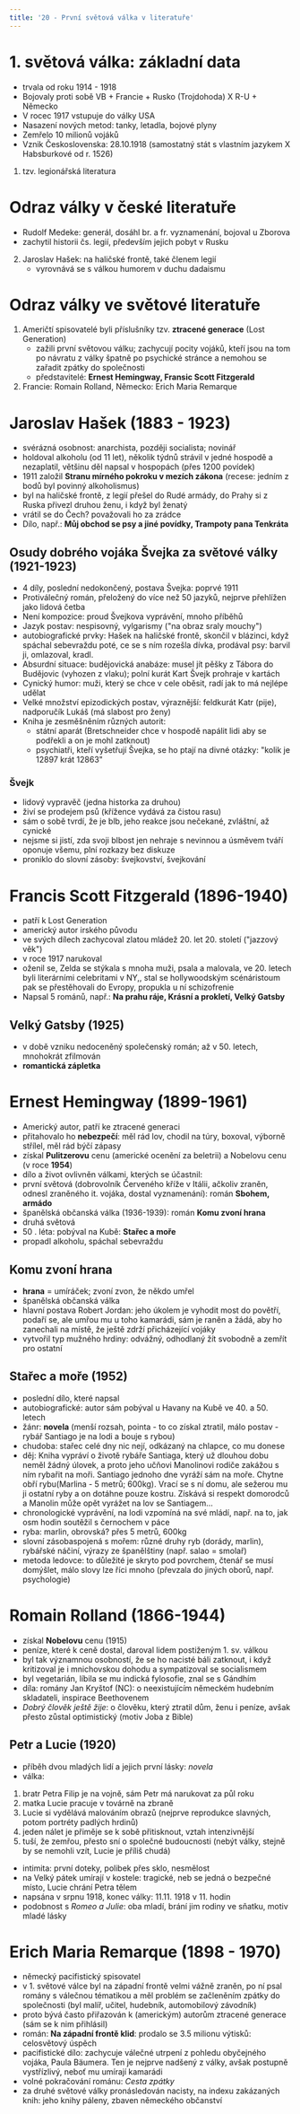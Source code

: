 ```yaml
---
title: '20 - První světová válka v literatuře'
---
```


# 1. světová válka: základní data
* trvala od roku 1914 - 1918
* Bojovaly proti sobě VB + Francie + Rusko (Trojdohoda) X R-U + Německo
* V rocec 1917 vstupuje do války USA
* Nasazení nových metod: tanky, letadla, bojové plyny
* Zemřelo 10 milionů vojáků
* Vznik Československa: 28.10.1918 (samostatný stát s vlastním jazykem X Habsburkové od r. 1526)
1. tzv. legionářská literatura

# Odraz války v české literatuře
   - Rudolf Medeke: generál, dosáhl br. a fr. vyznamenání, bojoval u Zborova
   - zachytil historii čs. legií, především jejich pobyt v Rusku
2. Jaroslav Hašek: na haličské frontě, také členem legií
   - vyrovnává se s válkou humorem v duchu dadaismu

# Odraz války ve světové literatuře
1. Američtí spisovatelé byli příslušníky tzv. **ztracené generace** (Lost Generation)
   - zažili první světovou válku; zachycují pocity vojáků, kteří jsou na tom po návratu z války špatně po psychické stránce a nemohou se zařadit zpátky do společnosti
   - představitelé: **Ernest Hemingway, Fransic Scott Fitzgerald**
2. Francie: Romain Rolland, Německo: Erich Maria Remarque
   
# Jaroslav Hašek (1883 - 1923)
* svérázná osobnost: anarchista, později socialista; novinář
* holdoval alkoholu (od 11 let), několik týdnů strávil v jedné hospodě a nezaplatil, většinu děl napsal v hospopách (přes 1200 povídek)
* 1911 založil **Stranu mírného pokroku v mezích zákona** (recese: jedním z bodů byl povinný alkoholismus)
* byl na haličské frontě, z legií přešel do Rudé armády, do Prahy si z Ruska přivezl druhou ženu, i když byl ženatý
* vrátil se do Čech? považovali ho za zrádce
* Dílo, např.: **Můj obchod se psy a jiné povídky, Trampoty pana Tenkráta**

## Osudy dobrého vojáka Švejka za světové války (1921-1923)
* 4 díly, poslední nedokončený, postava Švejka: poprvé 1911
* Protiválečný román, přeložený do více než 50 jazyků, nejprve přehlížen jako lidová četba
* Není kompozice: proud Švejkova vyprávění, mnoho příběhů
* Jazyk postav: nespisovný, vylgarismy ("na obraz sraly mouchy")
* autobiografické prvky: Hašek na haličské frontě, skončil v blázinci, když spáchal sebevraždu poté, ce se s ním rozešla dívka, prodával psy: barvil ji, omlazoval, kradl.
* Absurdní situace: budějovická anabáze: musel jít pěšky z Tábora do Budějovic (vyhozen z vlaku); polní kurát Kart Švejk prohraje v kartách
* Cynický humor: muži, který se chce v cele oběsit, radí jak to má nejlépe udělat
* Velké množství epizodických postav, výraznější: feldkurát Katr (pije), nadporučík Lukáš (má slabost pro ženy)
* Kniha je zesměšněním různých autorit:
   * státní aparát (Bretschneider chce v hospodě napálit lidi aby se podřekli a on je mohl zatknout)
   * psychiatři, kteří vyšetřují Švejka, se ho ptají na divné otázky: "kolik je 12897 krát 12863"

### Švejk
* lidový vypravěč (jedna historka za druhou)
* živí se prodejem psů (křížence vydává za čistou rasu)
* sám o sobě tvrdí, že je blb, jeho reakce jsou nečekané, zvláštní, až cynické
* nejsme si jistí, zda svoji blbost jen nehraje s nevinnou a úsměvem tváří oponuje všemu, plní rozkazy bez diskuze
* proniklo do slovní zásoby: švejkovství, švejkování

# Francis Scott Fitzgerald (1896-1940)
* patří k Lost Generation
* americký autor irského původu
* ve svých dílech zachycoval zlatou mládež 20. let 20. století ("jazzový věk")
* v roce 1917 narukoval
* oženil se, Zelda se stýkala s mnoha muži, psala a malovala, ve 20. letech byli literárními celebritami v NY,, stal se hollywoodským scénáristoum pak se přestěhovali do Evropy, propukla u ní schizofrenie
* Napsal 5 románů, např.: **Na prahu ráje, Krásní a prokletí, Velký Gatsby**

## Velký Gatsby (1925)
* v době vzniku nedoceněný společenský román; až v 50. letech, mnohokrát zfilmován
* **romantická zápletka**

# Ernest Hemingway (1899-1961)
* Americký autor, patří ke ztracené generaci
* přitahovalo ho **nebezpečí**: měl rád lov, chodil na túry, boxoval, výborně střílel, měl rád býčí zápasy
* získal **Pulitzerovu** cenu (americké ocenění za beletrii) a Nobelovu cenu (v roce **1954**)
* dílo a život ovlivněn válkami, kterých se účastnil:
* první světová (dobrovolník Červeného kříže v Itálii, ačkoliv zraněn, odnesl zraněného it. vojáka, dostal vyznamenání): román **Sbohem, armádo**
* španělská občanská válka (1936-1939): román **Komu zvoní hrana**
* druhá světová
* 50 . léta: pobýval na Kubě: **Stařec a moře**
* propadl alkoholu, spáchal sebevraždu

## Komu zvoní hrana
* **hrana** = umíráček; zvoní zvon, že někdo umřel
* španělská občanská válka
* hlavní postava Robert Jordan: jeho úkolem je vyhodit most do povětří, podaří se, ale umřou mu u toho kamarádi, sám je raněn a žádá, aby ho zanechali na místě, že ještě zdrží přicházející vojáky
* vytvořil typ mužného hrdiny: odvážný, odhodlaný žít svobodně a zemřít pro ostatní

## Stařec a moře (1952)
* poslední dílo, které napsal
* autobiografické: autor sám pobýval u Havany na Kubě ve 40. a 50. letech
* žánr: **novela** (menší rozsah, pointa - to co získal ztratil, málo postav - rybář Santiago je na lodi a bouje s rybou)
* chudoba: stařec celé dny nic nejí, odkázaný na chlapce, co mu donese
* děj: Kniha vypráví o životě rybáře Santiaga, který už dlouhou dobu neměl žádný úlovek, a proto jeho učňovi Manolinovi rodiče zakážou s ním rybařit na moři. Santiago jednoho dne vyráží sám na moře. Chytne obří rybu(Marlina - 5 metrů; 600kg). Vrací se s ní domu, ale sežerou mu ji ostatní ryby a on dotáhne pouze kostru. Získává si respekt domorodců a Manolin může opět vyrážet na lov se Santiagem...
* chronologické vyprávění, na lodi vzpomíná na své mládí, např. na to, jak osm hodin soutěžil s černochem v páce
* ryba: marlin, obrovská? přes 5 metrů, 600kg
* slovní zásobaspojená s mořem: různé druhy ryb (dorády, marlin), rybářské náčiní, výrazy ze španělštiny (např. salao = smolař)
* metoda ledovce: to důležité je skryto pod povrchem, čtenář se musí domýšlet, málo slovy lze říci mnoho (převzala do jiných oborů, např. psychologie)

# Romain Rolland (1866-1944)
* získal **Nobelovu** cenu (1915)
* peníze, které k ceně dostal, daroval lidem postiženým 1. sv. válkou
* byl tak významnou osobností, že se ho nacisté báli zatknout, i když kritizoval je i mnichovskou dohodu a sympatizoval se socialismem
* byl vegetarián, líbila se mu indická fylosofie, znal se s Gándhím
* díla: romány Jan Kryštof (NC): o neexistujícím německém hudebním skladateli, inspirace Beethovenem
* *Dobrý člověk ještě žije*: o člověku, který ztratil dům, ženu i peníze, avšak přesto zůstal optimistický (motiv Joba z Bible)

## Petr a Lucie (1920)
* příběh dvou mladých lidí a jejich první lásky: *novela*
* válka:

1. bratr Petra Filip je na vojně, sám Petr má narukovat za půl roku
2. matka Lucie pracuje v továrně na zbraně
3. Lucie si vydělává malováním obrazů (nejprve reprodukce slavných, potom portréty padlých hrdinů)
4. jeden nálet je přiměje se k sobě přitisknout, vztah intenzivnější
5. tuší, že zemřou, přesto sní o společné budoucnosti (nebýt války, stejně by se nemohli vzít, Lucie je příliš chudá)

* intimita: první doteky, polibek přes sklo, nesmělost
* na Velký pátek umírají v kostele: tragické, neb se jedná o bezpečné místo, Lucie chrání Petra tělem
* napsána v srpnu 1918, konec války: 11.11. 1918 v 11. hodin
* podobnost s *Romeo a Julie*: oba mladí, brání jim rodiny ve sňatku, motiv mladé lásky

# Erich Maria Remarque (1898 - 1970)
* německý pacifistický spisovatel
* v 1. světové válce byl na západní frontě velmi vážně zraněn, po ní psal romány s válečnou tématikou a měl problém se začleněním zpátky do společnosti (byl malíř, učitel, hudebník, automobilový závodník)
* proto bývá často přiřazován k (americkým) autorům ztracené generace (sám se k nim přihlásil)
* román: **Na západní frontě klid**: prodalo se 3.5 milionu výtisků: celosvětový úspěch
* pacifistické dílo: zachycuje válečné utrpení z pohledu obyčejného vojáka,  Paula Bäumera. Ten je nejprve nadšený z války, avšak postupně vystřízlivý, neboť mu umírají kamarádi
* volné pokračování románu: *Cesta zpátky*
* za druhé světové války pronásledován nacisty, na indexu zakázaných knih: jeho knihy páleny, zbaven německého občanství  
